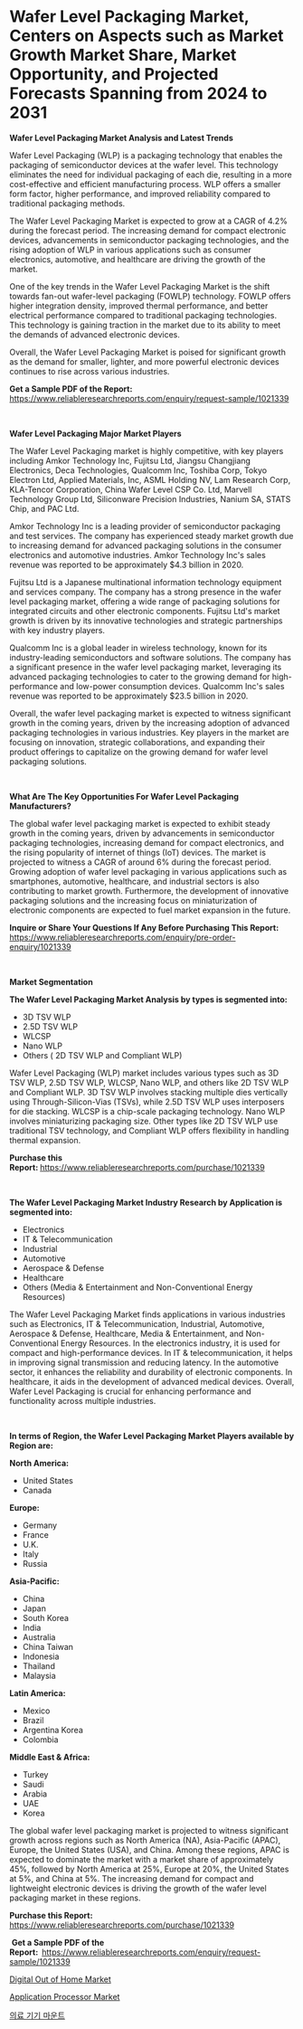 <p><h1>Wafer Level Packaging Market, Centers on Aspects such as Market Growth Market Share, Market Opportunity, and Projected Forecasts Spanning from 2024 to 2031</h1></p><p><strong>Wafer Level Packaging Market Analysis and Latest Trends</strong></p>
<p><p>Wafer Level Packaging (WLP) is a packaging technology that enables the packaging of semiconductor devices at the wafer level. This technology eliminates the need for individual packaging of each die, resulting in a more cost-effective and efficient manufacturing process. WLP offers a smaller form factor, higher performance, and improved reliability compared to traditional packaging methods.</p><p>The Wafer Level Packaging Market is expected to grow at a CAGR of 4.2% during the forecast period. The increasing demand for compact electronic devices, advancements in semiconductor packaging technologies, and the rising adoption of WLP in various applications such as consumer electronics, automotive, and healthcare are driving the growth of the market.</p><p>One of the key trends in the Wafer Level Packaging Market is the shift towards fan-out wafer-level packaging (FOWLP) technology. FOWLP offers higher integration density, improved thermal performance, and better electrical performance compared to traditional packaging technologies. This technology is gaining traction in the market due to its ability to meet the demands of advanced electronic devices.</p><p>Overall, the Wafer Level Packaging Market is poised for significant growth as the demand for smaller, lighter, and more powerful electronic devices continues to rise across various industries.</p></p>
<p><strong>Get a Sample PDF of the Report:&nbsp;</strong> <a href="https://www.reliableresearchreports.com/enquiry/request-sample/1021339">https://www.reliableresearchreports.com/enquiry/request-sample/1021339</a></p>
<p>&nbsp;</p>
<p><strong>Wafer Level Packaging Major Market Players</strong></p>
<p><p>The Wafer Level Packaging market is highly competitive, with key players including Amkor Technology Inc, Fujitsu Ltd, Jiangsu Changjiang Electronics, Deca Technologies, Qualcomm Inc, Toshiba Corp, Tokyo Electron Ltd, Applied Materials, Inc, ASML Holding NV, Lam Research Corp, KLA-Tencor Corporation, China Wafer Level CSP Co. Ltd, Marvell Technology Group Ltd, Siliconware Precision Industries, Nanium SA, STATS Chip, and PAC Ltd.</p><p>Amkor Technology Inc is a leading provider of semiconductor packaging and test services. The company has experienced steady market growth due to increasing demand for advanced packaging solutions in the consumer electronics and automotive industries. Amkor Technology Inc's sales revenue was reported to be approximately $4.3 billion in 2020.</p><p>Fujitsu Ltd is a Japanese multinational information technology equipment and services company. The company has a strong presence in the wafer level packaging market, offering a wide range of packaging solutions for integrated circuits and other electronic components. Fujitsu Ltd's market growth is driven by its innovative technologies and strategic partnerships with key industry players.</p><p>Qualcomm Inc is a global leader in wireless technology, known for its industry-leading semiconductors and software solutions. The company has a significant presence in the wafer level packaging market, leveraging its advanced packaging technologies to cater to the growing demand for high-performance and low-power consumption devices. Qualcomm Inc's sales revenue was reported to be approximately $23.5 billion in 2020.</p><p>Overall, the wafer level packaging market is expected to witness significant growth in the coming years, driven by the increasing adoption of advanced packaging technologies in various industries. Key players in the market are focusing on innovation, strategic collaborations, and expanding their product offerings to capitalize on the growing demand for wafer level packaging solutions.</p></p>
<p>&nbsp;</p>
<p><strong>What Are The Key Opportunities For Wafer Level Packaging Manufacturers?</strong></p>
<p><p>The global wafer level packaging market is expected to exhibit steady growth in the coming years, driven by advancements in semiconductor packaging technologies, increasing demand for compact electronics, and the rising popularity of internet of things (IoT) devices. The market is projected to witness a CAGR of around 6% during the forecast period. Growing adoption of wafer level packaging in various applications such as smartphones, automotive, healthcare, and industrial sectors is also contributing to market growth. Furthermore, the development of innovative packaging solutions and the increasing focus on miniaturization of electronic components are expected to fuel market expansion in the future.</p></p>
<p><strong>Inquire or Share Your Questions If Any Before Purchasing This Report:</strong> <a href="https://www.reliableresearchreports.com/enquiry/pre-order-enquiry/1021339">https://www.reliableresearchreports.com/enquiry/pre-order-enquiry/1021339</a></p>
<p>&nbsp;</p>
<p><strong>Market Segmentation</strong></p>
<p><strong>The Wafer Level Packaging Market Analysis by types is segmented into:</strong></p>
<p><ul><li>3D TSV WLP</li><li>2.5D TSV WLP</li><li>WLCSP</li><li>Nano WLP</li><li>Others ( 2D TSV WLP and Compliant WLP)</li></ul></p>
<p><p>Wafer Level Packaging (WLP) market includes various types such as 3D TSV WLP, 2.5D TSV WLP, WLCSP, Nano WLP, and others like 2D TSV WLP and Compliant WLP. 3D TSV WLP involves stacking multiple dies vertically using Through-Silicon-Vias (TSVs), while 2.5D TSV WLP uses interposers for die stacking. WLCSP is a chip-scale packaging technology. Nano WLP involves miniaturizing packaging size. Other types like 2D TSV WLP use traditional TSV technology, and Compliant WLP offers flexibility in handling thermal expansion.</p></p>
<p><strong>Purchase this Report:&nbsp;</strong><a href="https://www.reliableresearchreports.com/purchase/1021339">https://www.reliableresearchreports.com/purchase/1021339</a></p>
<p>&nbsp;</p>
<p><strong>The Wafer Level Packaging Market Industry Research by Application is segmented into:</strong></p>
<p><ul><li>Electronics</li><li>IT & Telecommunication</li><li>Industrial</li><li>Automotive</li><li>Aerospace & Defense</li><li>Healthcare</li><li>Others (Media & Entertainment and Non-Conventional Energy Resources)</li></ul></p>
<p><p>The Wafer Level Packaging Market finds applications in various industries such as Electronics, IT & Telecommunication, Industrial, Automotive, Aerospace & Defense, Healthcare, Media & Entertainment, and Non-Conventional Energy Resources. In the electronics industry, it is used for compact and high-performance devices. In IT & telecommunication, it helps in improving signal transmission and reducing latency. In the automotive sector, it enhances the reliability and durability of electronic components. In healthcare, it aids in the development of advanced medical devices. Overall, Wafer Level Packaging is crucial for enhancing performance and functionality across multiple industries.</p></p>
<p>&nbsp;</p>
<p><strong>In terms of Region, the Wafer Level Packaging Market Players available by Region are:</strong></p>
<p>
    <p> <strong> North America: </strong>
        <ul>
            <li>United States</li>
            <li>Canada</li>
        </ul>
        </p> 
    <p> <strong> Europe: </strong>
        <ul>
            <li>Germany</li>
            <li>France</li>
            <li>U.K.</li>
            <li>Italy</li>
            <li>Russia</li>
        </ul>
        </p> 
    <p> <strong> Asia-Pacific: </strong>
        <ul>
            <li>China</li>
            <li>Japan</li>
            <li>South Korea</li>
            <li>India</li>
            <li>Australia</li>
            <li>China Taiwan</li>
            <li>Indonesia</li>
            <li>Thailand</li>
            <li>Malaysia</li>
        </ul>
        </p> 
    <p> <strong> Latin America: </strong>
        <ul>
            <li>Mexico</li>
            <li>Brazil</li>
            <li>Argentina Korea</li>
            <li>Colombia</li>
        </ul>
        </p> 
    <p> <strong> Middle East & Africa: </strong>
        <ul>
            <li>Turkey</li>
            <li>Saudi</li>
            <li>Arabia</li>
            <li>UAE</li>
            <li>Korea</li>
        </ul>
    </p>
    </p>
<p><p>The global wafer level packaging market is projected to witness significant growth across regions such as North America (NA), Asia-Pacific (APAC), Europe, the United States (USA), and China. Among these regions, APAC is expected to dominate the market with a market share of approximately 45%, followed by North America at 25%, Europe at 20%, the United States at 5%, and China at 5%. The increasing demand for compact and lightweight electronic devices is driving the growth of the wafer level packaging market in these regions.</p></p>
<p><strong>Purchase this Report: </strong><a href="https://www.reliableresearchreports.com/purchase/1021339">https://www.reliableresearchreports.com/purchase/1021339</a></p>
<p>&nbsp;<strong>Get a Sample PDF of the Report:&nbsp;&nbsp;</strong><a href="https://www.reliableresearchreports.com/enquiry/request-sample/1021339">https://www.reliableresearchreports.com/enquiry/request-sample/1021339</a></p>
<p><strong></strong></p>
<p><p><a href="https://github.com/bobicer/Market-Research-Report-List-2/blob/main/digital-out-of-home-market.md">Digital Out of Home Market</a></p><p><a href="https://github.com/globismark/Market-Research-Report-List-2/blob/main/application-processor-market.md">Application Processor Market</a></p><p><a href="https://github.com/JonHarrtis67676y/Market-Research-Report-List-1/blob/main/543626310530.md">의료 기기 마운트</a></p></p>